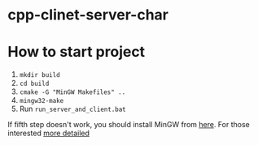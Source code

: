 # cpp-clinet-server-char

# How to start project
1. `mkdir build`
2. `cd build`
3. `cmake -G "MinGW Makefiles" ..`
4. `mingw32-make`
5. Run `run_server_and_client.bat`

If fifth step doesn't work, you should install MinGW from [here](https://nuwen.net/mingw.html). For those interested [more detailed](https://www.reddit.com/r/cpp_questions/comments/1ahy42i/cout_does_not_output_anything_in_windows/?rdt=55708)